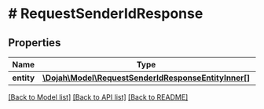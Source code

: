 # # RequestSenderIdResponse

## Properties

Name | Type | Description | Notes
------------ | ------------- | ------------- | -------------
**entity** | [**\Dojah\Model\RequestSenderIdResponseEntityInner[]**](RequestSenderIdResponseEntityInner.md) |  | [optional]

[[Back to Model list]](../../README.md#models) [[Back to API list]](../../README.md#endpoints) [[Back to README]](../../README.md)
